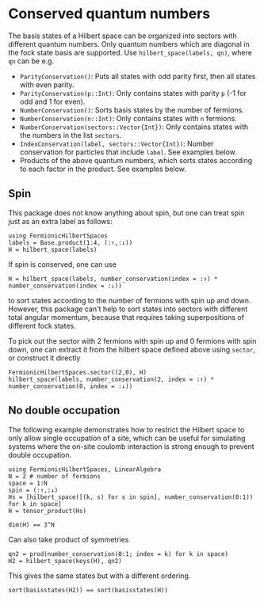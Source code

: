 
# Conserved quantum numbers
The basis states of a Hilbert space can be organized into sectors with different quantum numbers. Only quantum numbers which are diagonal in the fock state basis are supported. Use `hilbert_space(labels, qn)`, where `qn` can be e.g.
- `ParityConservation()`: Puts all states with odd parity first, then all states with even parity.
- `ParityConservation(p::Int)`: Only contains states with parity `p` (-1 for odd and 1 for even).
- `NumberConservation()`: Sorts basis states by the number of fermions.
- `NumberConservation(n::Int)`: Only contains states with `n` fermions.
- `NumberConservation(sectors::Vector{Int})`: Only contains states with the numbers in the list `sectors`.
- `IndexConservation(label, sectors::Vector{Int})`: Number conservation for particles that include `label`. See examples below.
- Products of the above quantum numbers, which sorts states according to each factor in the product. See examples below.




## Spin
This package does not know anything about spin, but one can treat spin just as an extra label as follows:
```@example spin
using FermionicHilbertSpaces
labels = Base.product(1:4, (:↑,:↓))
H = hilbert_space(labels)
```
If spin is conserved, one can use 
```@example spin
H = hilbert_space(labels, number_conservation(index = :↑) * number_conservation(index = :↓))
```
to sort states according to the number of fermions with spin up and down. However, this package can't help to sort states into sectors with different total angular momentum, because that requires taking superpositions of different fock states.

To pick out the sector with 2 fermions with spin up and 0 fermions with spin down, one can extract it from the hilbert space defined above using `sector`, or construct it directly
```@example spin
FermionicHilbertSpaces.sector((2,0), H)
hilbert_space(labels, number_conservation(2, index = :↑) * number_conservation(0, index = :↓))
```

## No double occupation

The following example demonstrates how to restrict the Hilbert space to only allow single occupation of a site, which can be useful for simulating systems where the on-site coulomb interaction is strong enough to prevent double occupation.

```@example double_occupation
using FermionicHilbertSpaces, LinearAlgebra
N = 2 # number of fermions
space = 1:N 
spin = (:↑,:↓)
Hs = [hilbert_space([(k, s) for s in spin], number_conservation(0:1)) for k in space]
H = tensor_product(Hs)
```

```@example double_occupation
dim(H) == 3^N
```

Can also take product of symmetries
```@example double_occupation
qn2 = prod(number_conservation(0:1; index = k) for k in space)
H2 = hilbert_space(keys(H), qn2)
```

This gives the same states but with a different ordering.
```@example double_occupation
sort(basisstates(H2)) == sort(basisstates(H))
```

